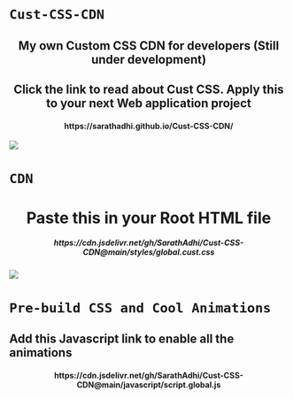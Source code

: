 # `Cust-CSS-CDN`

<div align="center">
    <h2>My own Custom CSS CDN for developers (Still under development)</h2>
    <h2>Click the link to read about Cust CSS. Apply this to your next Web application project</h2>
    <h4>https://sarathadhi.github.io/Cust-CSS-CDN/</h4>
</div>

![](https://user-images.githubusercontent.com/73097560/115834477-dbab4500-a447-11eb-908a-139a6edaec5c.gif)

# `CDN`

<div align="center">
    <h1>Paste this in your Root HTML file</h1>
    <h5>https://cdn.jsdelivr.net/gh/SarathAdhi/Cust-CSS-CDN@main/styles/global.cust.css</h5>
</div>

![](https://user-images.githubusercontent.com/73097560/115834477-dbab4500-a447-11eb-908a-139a6edaec5c.gif)

# `Pre-build CSS and Cool Animations`

<div align="center">
    <h2 align='left'>Add this Javascript link to enable all the animations</h2>
    <h4>https://cdn.jsdelivr.net/gh/SarathAdhi/Cust-CSS-CDN@main/javascript/script.global.js</h4>
</div>

